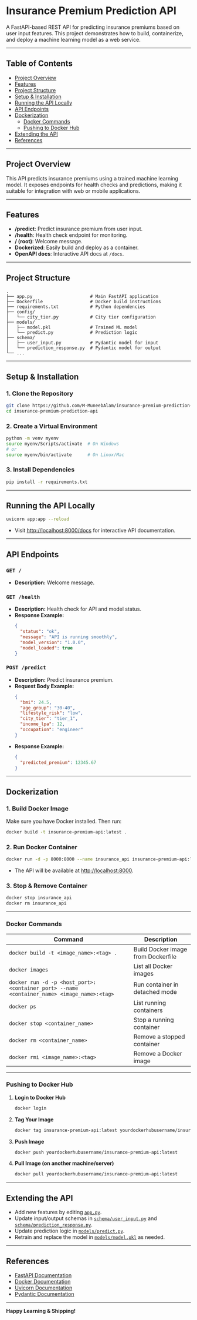 # Insurance Premium Prediction API

A FastAPI-based REST API for predicting insurance premiums based on user input features. This project demonstrates how to build, containerize, and deploy a machine learning model as a web service.

---

## Table of Contents

- [Project Overview](#project-overview)
- [Features](#features)
- [Project Structure](#project-structure)
- [Setup & Installation](#setup--installation)
- [Running the API Locally](#running-the-api-locally)
- [API Endpoints](#api-endpoints)
- [Dockerization](#dockerization)
  - [Docker Commands](#docker-commands)
  - [Pushing to Docker Hub](#pushing-to-docker-hub)
- [Extending the API](#extending-the-api)
- [References](#references)

---

## Project Overview

This API predicts insurance premiums using a trained machine learning model. It exposes endpoints for health checks and predictions, making it suitable for integration with web or mobile applications.

---

## Features

- **/predict**: Predict insurance premium from user input.
- **/health**: Health check endpoint for monitoring.
- **/ (root)**: Welcome message.
- **Dockerized**: Easily build and deploy as a container.
- **OpenAPI docs**: Interactive API docs at `/docs`.

---

## Project Structure

```
.
├── app.py                      # Main FastAPI application
├── Dockerfile                  # Docker build instructions
├── requirements.txt            # Python dependencies
├── config/
│   └── city_tier.py            # City tier configuration
├── models/
│   ├── model.pkl               # Trained ML model
│   └── predict.py              # Prediction logic
├── schema/
│   ├── user_input.py           # Pydantic model for input
│   └── prediction_response.py  # Pydantic model for output
└── ...
```

---

## Setup & Installation

### 1. Clone the Repository

```sh
git clone https://github.com/M-MuneebAlam/insurance-premium-prediction-api.git
cd insurance-premium-prediction-api
```

### 2. Create a Virtual Environment

```sh
python -m venv myenv
source myenv/Scripts/activate  # On Windows
# or
source myenv/bin/activate      # On Linux/Mac
```

### 3. Install Dependencies

```sh
pip install -r requirements.txt
```

---

## Running the API Locally

```sh
uvicorn app:app --reload
```

- Visit [http://localhost:8000/docs](http://localhost:8000/docs) for interactive API documentation.

---

## API Endpoints

### `GET /`
- **Description:** Welcome message.

### `GET /health`
- **Description:** Health check for API and model status.
- **Response Example:**
  ```json
  {
    "status": "ok",
    "message": "API is running smoothly",
    "model_version": "1.0.0",
    "model_loaded": true
  }
  ```

### `POST /predict`
- **Description:** Predict insurance premium.
- **Request Body Example:**
  ```json
  {
    "bmi": 24.5,
    "age_group": "30-40",
    "lifestyle_risk": "low",
    "city_tier": "tier_1",
    "income_lpa": 12,
    "occupation": "engineer"
  }
  ```
- **Response Example:**
  ```json
  {
    "predicted_premium": 12345.67
  }
  ```

---

## Dockerization

### 1. Build Docker Image

Make sure you have Docker installed. Then run:

```sh
docker build -t insurance-premium-api:latest .
```

### 2. Run Docker Container

```sh
docker run -d -p 8000:8000 --name insurance_api insurance-premium-api:latest
```

- The API will be available at [http://localhost:8000](http://localhost:8000).

### 3. Stop & Remove Container

```sh
docker stop insurance_api
docker rm insurance_api
```

---

### Docker Commands

| Command | Description |
| ------- | ----------- |
| `docker build -t <image_name>:<tag> .` | Build Docker image from Dockerfile |
| `docker images` | List all Docker images |
| `docker run -d -p <host_port>:<container_port> --name <container_name> <image_name>:<tag>` | Run container in detached mode |
| `docker ps` | List running containers |
| `docker stop <container_name>` | Stop a running container |
| `docker rm <container_name>` | Remove a stopped container |
| `docker rmi <image_name>:<tag>` | Remove a Docker image |

---

### Pushing to Docker Hub

1. **Login to Docker Hub**

   ```sh
   docker login
   ```

2. **Tag Your Image**

   ```sh
   docker tag insurance-premium-api:latest yourdockerhubusername/insurance-premium-api:latest
   ```

3. **Push Image**

   ```sh
   docker push yourdockerhubusername/insurance-premium-api:latest
   ```

4. **Pull Image (on another machine/server)**

   ```sh
   docker pull yourdockerhubusername/insurance-premium-api:latest
   ```

---

## Extending the API

- Add new features by editing [`app.py`](app.py).
- Update input/output schemas in [`schema/user_input.py`](schema/user_input.py) and [`schema/prediction_response.py`](schema/prediction_response.py).
- Update prediction logic in [`models/predict.py`](models/predict.py).
- Retrain and replace the model in [`models/model.pkl`](models/model.pkl) as needed.

---

## References

- [FastAPI Documentation](https://fastapi.tiangolo.com/)
- [Docker Documentation](https://docs.docker.com/)
- [Uvicorn Documentation](https://www.uvicorn.org/)
- [Pydantic Documentation](https://docs.pydantic.dev/)

---

**Happy Learning & Shipping!**